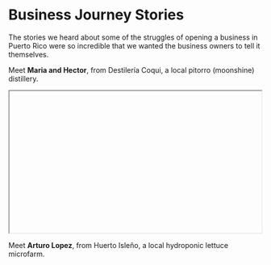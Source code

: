 # Business Journey Stories

The stories we heard about some of the struggles of opening a business in Puerto Rico were so incredible that we wanted the business owners to tell it themselves.

Meet **Maria and Hector**, from Destilería Coqui, a local pitorro (moonshine) distillery.

<iframe src="//http://i.vimeocdn.com/video/479995146_640.jpg" width="500" height="281" webkitallowfullscreen mozallowfullscreen allowfullscreen></iframe>


Meet **Arturo Lopez**, from Huerto Isleño, a local hydroponic lettuce microfarm.


<iframe src="//http://i.vimeocdn.com/video/478665634_640.jpg" width="500" height="281" frameborder="0" webkitallowfullscreen mozallowfullscreen allowfullscreen></iframe> <p>

